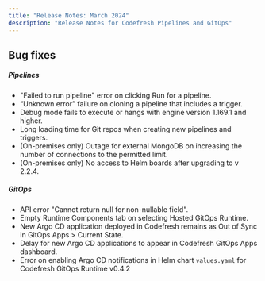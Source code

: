 ```yaml
---
title: "Release Notes: March 2024"
description: "Release Notes for Codefresh Pipelines and GitOps"
---
```



## Bug fixes


##### Pipelines 
* "Failed to run pipeline" error on clicking Run for a pipeline.
* “Unknown error” failure on cloning a pipeline that includes a trigger. 
* Debug mode fails to execute or hangs with engine version 1.169.1 and higher.
* Long loading time for Git repos when creating new pipelines and triggers.
* (On-premises only) Outage for external MongoDB on increasing the number of connections to the permitted limit.
* (On-premises only) No access to Helm boards after upgrading to v 2.2.4.


##### GitOps 
* API error "Cannot return null for non-nullable field".   
* Empty Runtime Components tab on selecting Hosted GitOps Runtime. 
* New Argo CD application deployed in Codefresh remains as Out of Sync in GitOps Apps > Current State.
* Delay for new Argo CD applications to appear in Codefresh GitOps Apps dashboard. 
* Error on enabling Argo CD notifications in Helm chart `values.yaml` for Codefresh GitOps Runtime v0.4.2 













